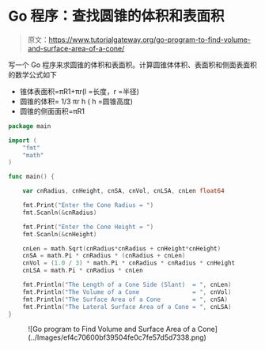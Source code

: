 # Go 程序：查找圆锥的体积和表面积

> 原文：<https://www.tutorialgateway.org/go-program-to-find-volume-and-surface-area-of-a-cone/>

写一个 Go 程序来求圆锥的体积和表面积。计算圆锥体体积、表面积和侧面表面积的数学公式如下

*   锥体表面积=πR1+πr(l =长度，r =半径)
*   圆锥的体积= 1/3 πr h ( h =圆锥高度)
*   圆锥的侧面面积=πR1

```go
package main

import (
    "fmt"
    "math"
)

func main() {

    var cnRadius, cnHeight, cnSA, cnVol, cnLSA, cnLen float64

    fmt.Print("Enter the Cone Radius = ")
    fmt.Scanln(&cnRadius)

    fmt.Print("Enter the Cone Height = ")
    fmt.Scanln(&cnHeight)

    cnLen = math.Sqrt(cnRadius*cnRadius + cnHeight*cnHeight)
    cnSA = math.Pi * cnRadius * (cnRadius + cnLen)
    cnVol = (1.0 / 3) * math.Pi * cnRadius * cnRadius * cnHeight
    cnLSA = math.Pi * cnRadius * cnLen

    fmt.Println("The Length of a Cone Side (Slant)  = ", cnLen)
    fmt.Println("The Volume of a Cone               = ", cnVol)
    fmt.Println("The Surface Area of a Cone         = ", cnSA)
    fmt.Println("The Lateral Surface Area of a Cone = ", cnLSA)
}
```

<figure class="wp-block-image size-large">![Go program to Find Volume and Surface Area of a Cone](../Images/ef4c70600bf39504fe0c7fe57d5d7338.png)</figure>